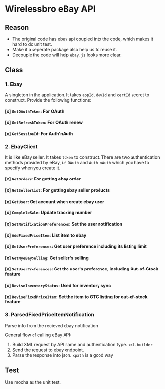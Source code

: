 # Wirelessbro eBay API

## Reason

- The original code has ebay api coupled into the code, which makes it hard to do unit test.
- Make it a seperate package also help us to reuse it.
- Decouple the code will help `ebay.js` looks more clear.

## Class

### 1. Ebay

A singleton in the application. It takes `appId`, `devId` and `certId` secret to construct. Provide the following functions:

#### [x] `GetOAuthToken`: For OAuth

#### [x] `GetRefreshToken`: For OAuth renew

#### [x] `GetSessionId`: For Auth'nAuth

### 2. EbayClient

It is like eBay seller. It takes `token` to construct. There are two authentication methods provided by
eBay, i.e `OAuth` and `Auth'nAuth` which you have to specify when you create it.

#### [x] `GetOrders`: For getting ebay order

#### [x] `GetSellerList`: For getting ebay seller products

#### [x] `GetUser`: Get account when create ebay user

#### [x] `CompleleSale`: Update tracking number

#### [x] `SetNotificationPreferences`: Set the user notification

#### [x] `AddFixedPriceItem`: List item to ebay

#### [x] `GetUserPreferences`: Get user preference including its listing limit

#### [x] `GetMyeBaySelling`: Get seller's selling

#### [x] `SetUserPreferences`: Set the user's preference, including Out-of-Stock feature

#### [x] `ReviseInventoryStatus`: Used for inventory sync

#### [x] `ReviseFixedPriceItem`: Set the item to GTC listing for out-of-stock feature

### 3. ParsedFixedPriceItemNotification

Parse info from the recieved ebay notification

General flow of calling eBay API:

1.  Build XML request by API name and authentication type. `xml-builder`
2.  Send the request to ebay endpoint.
3.  Parse the response into json. `xpath` is a good way

## Test

Use mocha as the unit test.